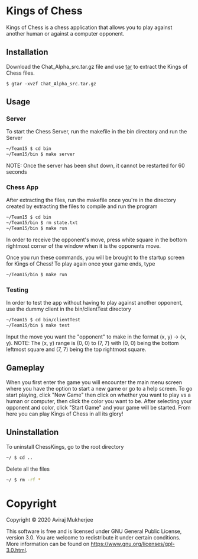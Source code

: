 # Kings of Chess

Kings of Chess is a chess application that allows you to play against another human or against a computer opponent.

## Installation

Download the Chat_Alpha_src.tar.gz file and use [tar](https://www.gnu.org/software/tar/) to extract the Kings of Chess files.

```bashk
$ gtar -xvzf Chat_Alpha_src.tar.gz
```

## Usage

### Server

To start the Chess Server, run the makefile in the bin directory and run the Server

```bash
~/Team15 $ cd bin
~/Team15/bin $ make server
 ```

NOTE: Once the server has been shut down, it cannot be restarted for 60 seconds

### Chess App

After extracting the files, run the makefile once you're in the directory created by extracting the files to compile and run the program

```bash
~/Team15 $ cd bin
~/Team15/bin $ rm state.txt
~/Team15/bin $ make run
```

In order to receive the opponent's move, press white square in the bottom rightmost corner of the window when it is the opponents move.

Once you run these commands, you will be brought to the startup screen for Kings of Chess! To play again once your game ends, type

```bash
~/Team15/bin $ make run
```

### Testing

In order to test the app without having to play against another opponent, use the dummy client in the bin/clientTest directory

```bash
~/Team15 $ cd bin/clientTest
~/Team15/bin $ make test
 ```

 Input the move you want the "opponent" to make in the format (x, y) -> (x, y).
 NOTE: The (x, y) range is (0, 0) to (7, 7) with (0, 0) being the bottom leftmost square and (7, 7) being the top rightmost square.

## Gameplay

When you first enter the game you will encounter the main menu screen where you have the option to start a new game or go to a help screen. To go start playing, click "New Game" then click on whether you want to play vs a human or computer, then click the color you want to be. After selecting your opponent and color, click "Start Game" and your game will be started. From here you can play Kings of Chess in all its glory!

## Uninstallation

To uninstall ChessKings, go to the root directory
```bash
~/ $ cd ..
```
Delete all the files
```bash
~/ $ rm -rf *

```
# Copyright
Copyright
© 2020 Aviraj Mukherjee

This software is free and is licensed under GNU General Public License, version 3.0. You are welcome to redistribute it under certain conditions. More information can be found on <https://www.gnu.org/licenses/gpl-3.0.html>.
